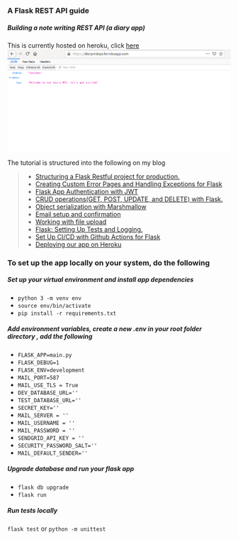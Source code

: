### A Flask REST API guide
##### Building a note writing REST API (a diary app)

This is currently hosted on heroku, click [here](https://diaryrestapi.herokuapp.com/)
![Hosted API](heroku.png)

The tutorial is structured into the following on my blog

> - [Structuring a Flask Restful project for production.](https://oluchiorji.com/structuring-a-flask-restful-api-for-production/)
>  - [Creating Custom Error Pages and Handling Exceptions for Flask](https://oluchiorji.com/creating-custom-error-pages-and-handling-exceptions-for-flask/)
> - [ Flask App Authentication with JWT ](https://oluchiorji.com/flask-app-authentication-with-jwt/)
> - [CRUD operations(GET, POST, UPDATE, and DELETE) with Flask.](https://oluchiorji.com/crud-operations-using-flask/)
> - [Object serialization with Marshmallow](https://oluchiorji.com/object-serialization-with-marshmallow/)
> - [Email setup and confirmation](https://oluchiorji.com/email-set-up-and-confirmation/)
> -  [Working with file upload](https://oluchiorji.com/handling-file-upload/)
> - [Flask: Setting Up Tests and Logging.](https://oluchiorji.com/flask-setting-up-tests-and-logging/) 
> - [Set Up CI/CD with Github Actions for Flask ](https://oluchiorji.com/set-up-ci-cd-with-github-actions-for-flask/)
> - [Deploying our app on Heroku ](https://oluchiorji.com/deploying-a-flask-app-on-heroku/)


### To set up the app locally on your system, do the following
##### Set up your virtual environment and install app dependencies
- `python 3 -m venv env `
- `source env/bin/activate `
- `pip install -r requirements.txt`


##### Add environment variables, create a new .env in your root folder directory , add the following
- `FLASK_APP=main.py` 
- `FLASK_DEBUG=1 `
- `FLASK_ENV=development`
- `MAIL_PORT=587`
- `MAIL_USE_TLS = True`
- `DEV_DATABASE_URL=''`
- `TEST_DATABASE_URL=''`
- `SECRET_KEY=''`
- `MAIL_SERVER = ''`  
- `MAIL_USERNAME = ''`   
- `MAIL_PASSWORD = ''`
- `SENDGRID_API_KEY = ''`
- `SECURITY_PASSWORD_SALT=''`
- `MAIL_DEFAULT_SENDER=''`

##### Upgrade database and run your flask app
- `flask db upgrade`
- `flask run`

##### Run tests locally
`flask test` or `python -m unittest`
